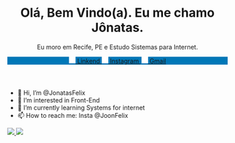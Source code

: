 <html>
  <head>
    <meta name="author" content="JonatasFelix">
    <!------------JONATAS FELIX---------------->
  </head>
  <body>
    <header>
      <h1 align="center";>Olá, Bem Vindo(a). Eu me chamo Jônatas.</h1>
      <p align="center";>Eu moro em Recife, PE e Estudo Sistemas para Internet.</p> 
      <div style="background-color:#0077b7;">
        <p align="center" style=";">
          <a href="http://linkedin.com/in/jonatasfelix">
            <img src="https://github.com/JonatasFelix/JonatasFelix/blob/main/linkedin.png" alt="linkend" width="15px">
            Linkend
          </a>
           <a href="http://linkedin.com/in/jonatasfelix" style="margin-right: 2px;">
            <img src="https://github.com/JonatasFelix/JonatasFelix/blob/main/linkedin.png" alt="linkend" width="15px">
            Instagram
          </a>
           <a href="http://linkedin.com/in/jonatasfelix">
            <img src="https://github.com/JonatasFelix/JonatasFelix/blob/main/linkedin.png" alt="linkend" width="15px">
            Gmail
          </a>
        </p>
      </div>
    </header>
  </body>
</html>





- 👋 Hi, I’m @JonatasFelix
- 👀 I’m interested in Front-End
- 🌱 I’m currently learning Systems for internet
- 📫 How to reach me: Insta @JoonFelix



<a href="https://github.com/JonatasFelix">
  <img height="180em" src="https://github-readme-stats.vercel.app/api?username=JonatasFelix&theme=buefy&show_icons=true" />
  <img height="180em" src="https://github-readme-stats.vercel.app/api/top-langs/?username=JonatasFelix&theme=buefy&layout=compact" /> 
</a>

<!---
JonatasFelix/JonatasFelix is a ✨ special ✨ repository because its `README.md` (this file) appears on your GitHub profile.
You can click the Preview link to take a look at your changes.
--->
